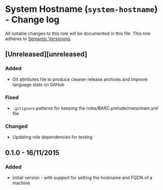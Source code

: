 # System Hostname (`system-hostname`) - Change log

All notable changes to this role will be documented in this file.
This role adheres to [Semantic Versioning](http://semver.org/spec/v2.0.0.html).

## [Unreleased][unreleased]

### Added

* Git attributes file to produce cleaner release archives and improve language stats on GitHub

### Fixed

* `.gitignore` patterns for keeping the roles/BARC.prelude/meta/main.yml file

### Changed

* Updating role dependencies for testing
## 0.1.0 - 16/11/2015

### Added

* Initial version - with support for setting the hostname and FQDN of a machine
